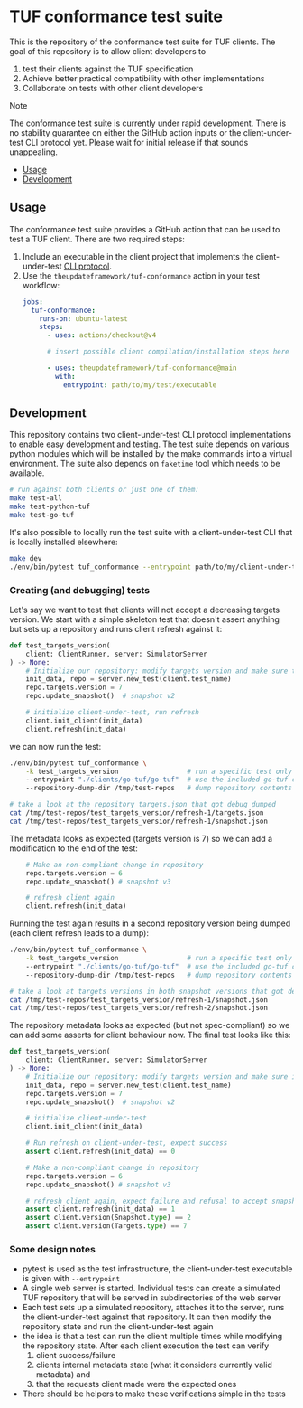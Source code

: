 # TUF conformance test suite

This is the repository of the conformance test suite for TUF clients. The goal of this
repository is to allow client developers to
  1. test their clients against the TUF specification
  2. Achieve better practical compatibility with other implementations
  3. Collaborate on tests with other client developers

> [!NOTE]
> The conformance test suite is currently under rapid development. There is no stability guarantee
> on either the GitHub action inputs or the client-under-test CLI protocol yet. Please wait for
> initial release if that sounds unappealing. 


- [Usage](#Usage)
- [Development](#Development)


## Usage

The conformance test suite provides a GitHub action that can be used to test a TUF client.
There are two required steps:

1. Include an executable in the client project that implements the client-under-test
   [CLI protocol](clients/README.md). 
2. Use the `theupdateframework/tuf-conformance` action in your test workflow:
    ```yaml
    jobs:
      tuf-conformance:
        runs-on: ubuntu-latest
        steps:
          - uses: actions/checkout@v4

          # insert possible client compilation/installation steps here

          - uses: theupdateframework/tuf-conformance@main
            with:
              entrypoint: path/to/my/test/executable
    ```


## Development

This repository contains two client-under-test CLI protocol implementations
to enable easy development and testing. The test suite depends on various
python modules which will be installed by the make commands into a virtual environment.
The suite also depends on `faketime` tool which needs to be available.

```bash
# run against both clients or just one of them:
make test-all
make test-python-tuf
make test-go-tuf
```

It's also possible to locally run the test suite with a client-under-test CLI that is locally installed elsewhere:

```bash
make dev
./env/bin/pytest tuf_conformance --entrypoint path/to/my/client-under-test/cli
```

### Creating (and debugging) tests

Let's say we want to test that clients will not accept a decreasing targets version. We start with a simple skeleton
test that doesn't assert anything but sets up a repository and runs client refresh against it:

```python
def test_targets_version(
    client: ClientRunner, server: SimulatorServer
) -> None:
    # Initialize our repository: modify targets version and make sure the version is included in snapshot
    init_data, repo = server.new_test(client.test_name)
    repo.targets.version = 7
    repo.update_snapshot()  # snapshot v2

    # initialize client-under-test, run refresh
    client.init_client(init_data)
    client.refresh(init_data)
```

we can now run the test:
```bash
./env/bin/pytest tuf_conformance \
    -k test_targets_version                 # run a specific test only
    --entrypoint "./clients/go-tuf/go-tuf"  # use the included go-tuf client as client-under-test
    --repository-dump-dir /tmp/test-repos   # dump repository contents

# take a look at the repository targets.json that got debug dumped
cat /tmp/test-repos/test_targets_version/refresh-1/targets.json
cat /tmp/test-repos/test_targets_version/refresh-1/snapshot.json
```

The metadata looks as expected (targets version is 7) so we can add a modification to the end of the test:

```python
    # Make an non-compliant change in repository
    repo.targets.version = 6
    repo.update_snapshot() # snapshot v3

    # refresh client again
    client.refresh(init_data)
```

Running the test again results in a second repository version being dumped (each client refresh leads to a dump): 
```bash
./env/bin/pytest tuf_conformance \
    -k test_targets_version                 # run a specific test only
    --entrypoint "./clients/go-tuf/go-tuf"  # use the included go-tuf client as client-under-test
    --repository-dump-dir /tmp/test-repos   # dump repository contents

# take a look at targets versions in both snapshot versions that got debug dumped
cat /tmp/test-repos/test_targets_version/refresh-1/snapshot.json
cat /tmp/test-repos/test_targets_version/refresh-2/snapshot.json
```

The repository metadata looks as expected (but not spec-compliant) so we can add some asserts for client behaviour now.
The final test looks like this:

```python
def test_targets_version(
    client: ClientRunner, server: SimulatorServer
) -> None:
    # Initialize our repository: modify targets version and make sure it's included in snapshot
    init_data, repo = server.new_test(client.test_name)
    repo.targets.version = 7
    repo.update_snapshot()  # snapshot v2

    # initialize client-under-test
    client.init_client(init_data)

    # Run refresh on client-under-test, expect success
    assert client.refresh(init_data) == 0

    # Make a non-compliant change in repository
    repo.targets.version = 6
    repo.update_snapshot() # snapshot v3

    # refresh client again, expect failure and refusal to accept snapshot and targets
    assert client.refresh(init_data) == 1
    assert client.version(Snapshot.type) == 2
    assert client.version(Targets.type) == 7
```


### Some design notes

* pytest is used as the test infrastructure, the client-under-test executable is given with `--entrypoint`
* A single web server is started. Individual tests can create a simulated TUF repository that will be served in 
  subdirectories of the web server 
* Each test sets up a simulated repository, attaches it to the server, runs the client-under-test
  against that repository. It can then modify the repository state and run the client-under-test again
* the idea is that a test can run the client multiple times while modifying the repository state. After each client
  execution the test can verify 
  1. client success/failure
  2. clients internal  metadata state (what it considers currently valid metadata) and
  3. that the requests client made were the expected ones
* There should be helpers to make these verifications simple in the tests

